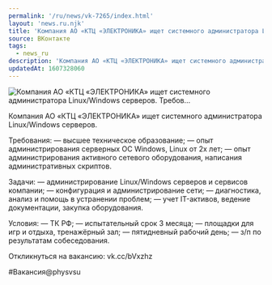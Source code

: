 ```yaml
---
permalink: '/ru/news/vk-7265/index.html'
layout: 'news.ru.njk'
title: 'Компания АО «КТЦ «ЭЛЕКТРОНИКА» ищет системного администратора Linux/Windows серверов.    Требов…'
source: ВКонтакте
tags:
  - news_ru
description: 'Компания АО «КТЦ «ЭЛЕКТРОНИКА» ищет системного администратора Linux/Windows серверов.    Требов…'
updatedAt: 1607328060
---
```

![Компания АО «КТЦ «ЭЛЕКТРОНИКА» ищет системного администратора Linux/Windows серверов.    Требов…](https://sun9-6.userapi.com/impg/Ms7iBfPcSHwjlAuLFDiiTwoh-Eg7Pfa9PJ7OKQ/6P-pw9Kn1eU.jpg?size=1280x720&quality=96&proxy=1&sign=7d98ed08dd3bc41deded93a42a61a43c&c_uniq_tag=dwhIda5HVmNM07XSQ90n8Rvy09nVVrc-9JPxCwTOwnM&type=album)

Компания АО «КТЦ «ЭЛЕКТРОНИКА» ищет системного администратора Linux/Windows серверов.

Требования:
— высшее техническое образование;
— опыт администрирования серверных ОС Windows, Linux от 2х лет;
— опыт администрирования активного сетевого оборудования, написания административных скриптов.

Задачи:
— администрирование Linux/Windows серверов и сервисов компании;
— конфигурация и администрирование сети;
— диагностика, анализ и помощь в устранении проблем;
— учет IT-активов, ведение документации, закупка оборудования.

Условия:
— ТК РФ;
— испытательный срок 3 месяца;
— площадки для игр и отдыха, тренажёрный зал;
— пятидневный рабочий день;
— з/п по результатам собеседования.

Откликнуться на вакансию: vk.cc/bVxzhz

#Вакансия@physvsu
